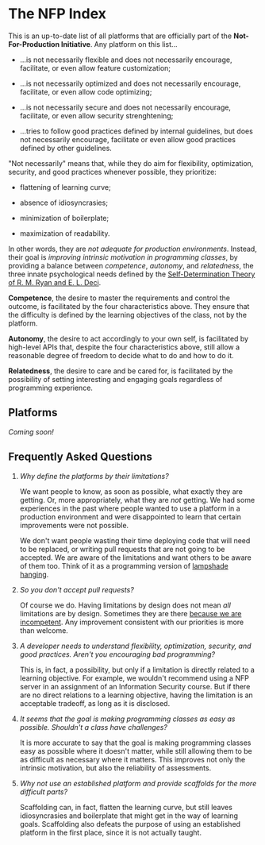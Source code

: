 The NFP Index
=============

This is an up-to-date list of all platforms that are officially part of the
**Not-For-Production Initiative**. Any platform on this list...

* ...is not necessarily flexible and does not necessarily encourage, facilitate,
  or even allow feature customization;

* ...is not necessarily optimized and does not necessarily encourage,
  facilitate, or even allow code optimizing;

* ...is not necessarily secure and does not necessarily encourage, facilitate,
  or even allow security strenghtening;

* ...tries to follow good practices defined by internal guidelines, but does not
  necessarily encourage, facilitate or even allow good practices defined by
  other guidelines.

"Not necessarily" means that, while they do aim for flexibility, optimization,
security, and good practices whenever possible, they prioritize:

* flattening of learning curve;

* absence of idiosyncrasies;

* minimization of boilerplate;

* maximization of readability.

In other words, they are *not adequate for production environments*. Instead,
their goal is *improving intrinsic motivation in programming classes*, by
providing a balance between *competence*, *autonomy*, and *relatedness*, the
three innate psychological needs defined by the [Self-Determination Theory of R.
M. Ryan and E. L.
Deci](https://selfdeterminationtheory.org/SDT/documents/2000_RyanDeci_SDT.pdf).

**Competence**, the desire to master the requirements and control the outcome,
is facilitated by the four characteristics above. They ensure that the
difficulty is defined by the learning objectives of the class, not by the
platform.

**Autonomy**, the desire to act accordingly to your own self, is facilitated by
high-level APIs that, despite the four characteristics above, still allow a
reasonable degree of freedom to decide what to do and how to do it.

**Relatedness**, the desire to care and be cared for, is facilitated by the
possibility of setting interesting and engaging goals regardless of programming
experience.


Platforms
---------

*Coming soon!*


Frequently Asked Questions
--------------------------

1. *Why define the platforms by their limitations?*

   We want people to know, as soon as possible, what exactly they are getting.
   Or, more appropriately, what they are *not* getting. We had some experiences
   in the past where people wanted to use a platform in a production environment
   and were disappointed to learn that certain improvements were not possible.

   We don't want people wasting their time deploying code that will need to be
   replaced, or writing pull requests that are not going to be accepted. We are
   aware of the limitations and want others to be aware of them too. Think of it
   as a programming version of [lampshade
   hanging](https://tvtropes.org/pmwiki/pmwiki.php/Main/LampshadeHanging).

2. *So you don't accept pull requests?*

   Of course we do. Having limitations by design does not mean *all* limitations
   are by design. Sometimes they are there [because we are
   incompetent](https://tvtropes.org/pmwiki/pmwiki.php/Main/SelfDeprecation).
   Any improvement consistent with our priorities is more than welcome.

3. *A developer needs to understand flexibility, optimization, security, and
   good practices. Aren't you encouraging bad programming?*

   This is, in fact, a possibility, but only if a limitation is directly related
   to a learning objective. For example, we wouldn't recommend using a NFP
   server in an assignment of an Information Security course. But if there are
   no direct relations to a learning objective, having the limitation is an
   acceptable tradeoff, as long as it is disclosed.

4. *It seems that the goal is making programming classes as easy as possible.
   Shouldn't a class have challenges?*

   It is more accurate to say that the goal is making programming classes easy
   as possible where it doesn't matter, while still allowing them to be as
   difficult as necessary where it matters. This improves not only the intrinsic
   motivation, but also the reliability of assessments.

5. *Why not use an established platform and provide scaffolds for the more
   difficult parts?*

   Scaffolding can, in fact, flatten the learning curve, but still leaves
   idiosyncrasies and boilerplate that might get in the way of learning goals.
   Scaffolding also defeats the purpose of using an established platform in the
   first place, since it is not actually taught.
